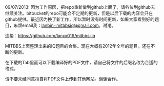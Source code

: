 09/07/2013: 因为工作原因，把repo重新做到github上面了，请各位到github去继续关注。bitbucket的repo可能会不定期的更新，但是以后下载的内容会只在github提供。最近因为换了新工作，所以暂时没有时间更新，如果大家看到好的题目，麻烦email我：lanbin+mitbbsiq@gmail.com。谢谢。

连接：https://github.com/lanxx019/mitbbs-iq

MITBBS上面整理出来的IQ题目的合集。现在大概有2012年全年的题目。还在不断的更新。

在下载的Tab里面可以下载编译好的PDF文件，请自己将文件的后缀名改为合适的格式。

请不要未经同意擅自将PDF文件上传到其他网站。谢谢合作。

